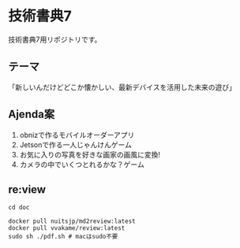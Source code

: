 技術書典7
====

技術書典7用リポジトリです。

## テーマ
「新しいんだけどどこか懐かしい、最新デバイスを活用した未来の遊び」

## Ajenda案
 1. obnizで作るモバイルオーダーアプリ
 2. Jetsonで作る一人じゃんけんゲーム
 3. お気に入りの写真を好きな画家の画風に変換!
 4. カメラの中でいくつとれるかな？ゲーム

## re:view

```
cd doc

docker pull nuitsjp/md2review:latest
docker pull vvakame/review:latest
sudo sh ./pdf.sh # macはsudo不要
```
